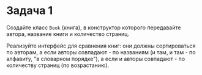 # Задача 1

Создайте класс `Book` (книга), в конструктор которого передавайте автора, название книги и количество страниц.

Реализуйте интерфейс для сравнения книг: они должны сортироваться по авторам, а если авторы совпадают - по названиям (и там, и там - по алфавиту, "в словарном порядке"), а если и авторы совпадают - по количеству страниц (по возрастанию).
